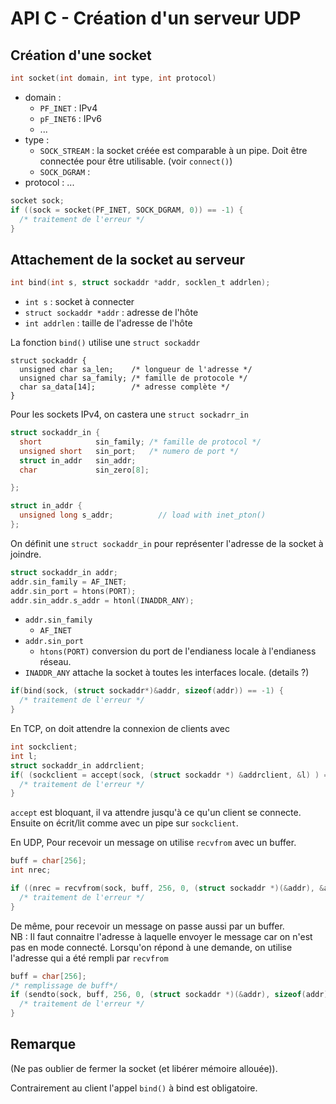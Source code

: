 # API C - Création d'un serveur UDP

## Création d'une socket

```c
int socket(int domain, int type, int protocol)
```

* domain :
  * `PF_INET` : IPv4
  * `pF_INET6` : IPv6
  * ...
* type :
  * `SOCK_STREAM` : la socket créée est comparable à un pipe. Doit être connectée pour être utilisable. (voir `connect()`)
  * `SOCK_DGRAM` : 
* protocol : ...

```c
socket sock;
if ((sock = socket(PF_INET, SOCK_DGRAM, 0)) == -1) {
  /* traitement de l'erreur */
}
```

## Attachement de la socket au serveur
```c
int bind(int s, struct sockaddr *addr, socklen_t addrlen);
```
* `int s` : socket à connecter
* `struct sockaddr *addr` : adresse de l'hôte
* `int addrlen` : taille de l'adresse de l'hôte

La fonction `bind()` utilise une `struct sockaddr`
```
struct sockaddr {
  unsigned char sa_len;    /* longueur de l'adresse */
  unsigned char sa_family; /* famille de protocole */
  char sa_data[14];        /* adresse complète */
}
```

Pour les sockets IPv4, on castera une `struct sockadrr_in`
```c
struct sockaddr_in {
  short            sin_family; /* famille de protocol */
  unsigned short   sin_port;   /* numero de port */
  struct in_addr   sin_addr;
  char             sin_zero[8];

};
```
```c
struct in_addr {
  unsigned long s_addr;          // load with inet_pton()
};
```

On définit une `struct sockaddr_in` pour représenter l'adresse de la socket à joindre.

```c
struct sockaddr_in addr;
addr.sin_family = AF_INET;
addr.sin_port = htons(PORT);
addr.sin_addr.s_addr = htonl(INADDR_ANY);
```
* `addr.sin_family`
  * `AF_INET`
* `addr.sin_port`
  * `htons(PORT)` conversion du port de l'endianess locale à l'endianess réseau.
* `INADDR_ANY` attache la socket à toutes les interfaces locale. (details ?)

```c
if(bind(sock, (struct sockaddr*)&addr, sizeof(addr)) == -1) {
  /* traitement de l'erreur */
}
```
En TCP, on doit attendre la connexion de clients avec 
```c
int sockclient;
int l;
struct sockaddr_in addrclient; 
if( (sockclient = accept(sock, (struct sockaddr *) &addrclient, &l) ) == -1){
  /* traitement de l'erreur */
}
```
`accept` est bloquant, il va attendre jusqu'à ce qu'un client se connecte. Ensuite on écrit/lit comme avec un pipe sur `sockclient`.

En UDP, Pour recevoir un message on utilise `recvfrom` avec un buffer.
```c
buff = char[256];
int nrec;

if ((nrec = recvfrom(sock, buff, 256, 0, (struct sockaddr *)(&addr), &addr_len)) == -1) {
  /* traitement de l'erreur */
}
```

De même, pour recevoir un message on passe aussi par un buffer.  
NB : Il faut connaitre l'adresse à laquelle envoyer le message car on n'est pas en mode connecté. Lorsqu'on répond à une demande, on utilise l'adresse qui a été rempli par `recvfrom`

```c
buff = char[256];
/* remplissage de buff*/
if (sendto(sock, buff, 256, 0, (struct sockaddr *)(&addr), sizeof(addr)) == -1) {
  /* traitement de l'erreur */
}
```

## Remarque

(Ne pas oublier de fermer la socket (et libérer mémoire allouée)).

Contrairement au client l'appel `bind()` à bind est obligatoire.
